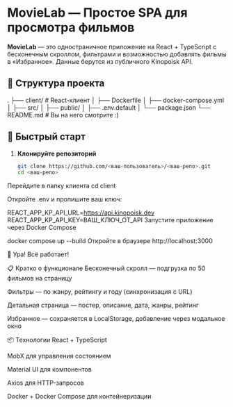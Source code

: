 # MovieLab — Простое SPA для просмотра фильмов

**MovieLab** — это одностраничное приложение на React + TypeScript с бесконечным скроллом, фильтрами и возможностью добавлять фильмы в «Избранное». Данные берутся из публичного Kinopoisk API.


## 📂 Структура проекта

.
├── client/ # React-клиент
│ ├── Dockerfile
│ ├── docker-compose.yml
│ ├── src/
│ ├── public/
│ ├── .env.default
│ └── package.json
└── README.md # Вы на него смотрите :)

## 🚀 Быстрый старт

1. **Клонируйте репозиторий**  
   ```bash
   git clone https://github.com/<ваш-пользователь>/<ваш-репо>.git
   cd <ваш-репо>
Перейдите в папку клиента
cd client

Откройте .env и пропишите ваш ключ:

REACT_APP_KP_API_URL=https://api.kinopoisk.dev
REACT_APP_KP_API_KEY=ВАШ_КЛЮЧ_ОТ_API
Запустите приложение через Docker Compose

docker compose up --build
Откройте в браузере
http://localhost:3000

🎉 Ура! Всё работает!


📋 Кратко о функционале
Бесконечный скролл — подгрузка по 50 фильмов на страницу

Фильтры — по жанру, рейтингу и году (синхронизация с URL)

Детальная страница — постер, описание, дата, жанры, рейтинг

Избранное — сохраняется в LocalStorage, добавление через модальное окно

📦 Технологии
React + TypeScript

MobX для управления состоянием

Material UI для компонентов

Axios для HTTP-запросов

Docker + Docker Compose для контейнеризации